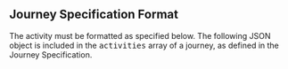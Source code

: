 ## Journey Specification Format
The activity must be formatted as specified below. The following JSON object is included in the <samp class="codeph nolang">activities</samp> array of a journey, as defined in the Journey Specification.
